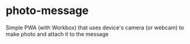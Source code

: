 # photo-message
Simple PWA (with Workbox) that uses device's camera (or webcam) to make photo and attach it to the message
